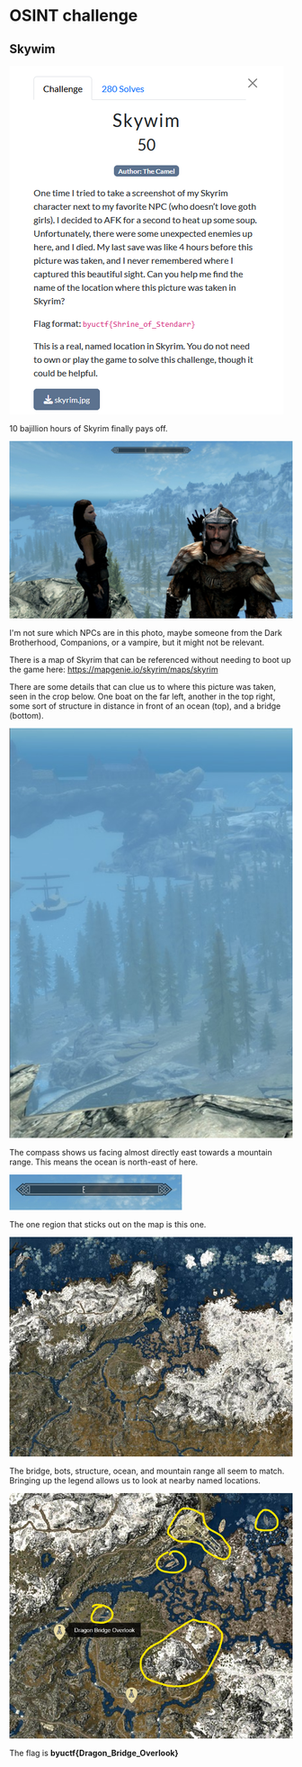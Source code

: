 # OSINT challenge

## Skywim

![alt text](images/chall.png)

10 bajillion hours of Skyrim finally pays off.

![alt text](images/skyrim.jpg)

I'm not sure which NPCs are in this photo, maybe someone from the Dark Brotherhood, Companions, or a vampire, but it might not be relevant.

There is a map of Skyrim that can be referenced without needing to boot up the game here: https://mapgenie.io/skyrim/maps/skyrim

There are some details that can clue us to where this picture was taken, seen in the crop below. One boat on the far left, another in the top right, some sort of structure in distance in front of an ocean (top), and a bridge (bottom).

![alt text](images/clues.png)

The compass shows us facing almost directly east towards a mountain range. This means the ocean is north-east of here.

![alt text](images/compass.png)

The one region that sticks out on the map is this one.

![alt text](images/map_empty.png)

The bridge, bots, structure, ocean, and mountain range all seem to match. Bringing up the legend allows us to look at nearby named locations.

![alt text](images/location.png)

The flag is **byuctf{Dragon_Bridge_Overlook}**
